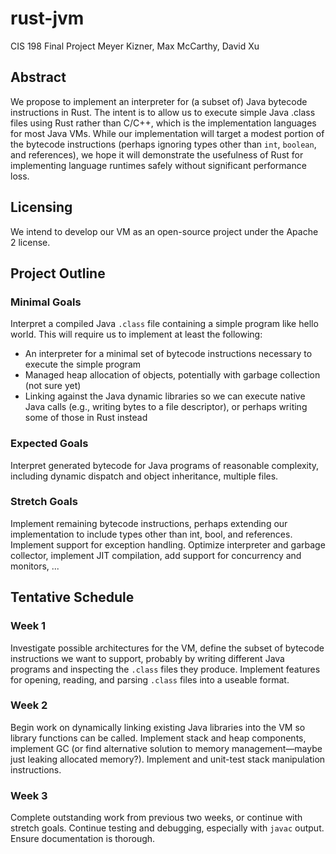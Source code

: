 # rust-jvm
CIS 198 Final Project
Meyer Kizner, Max McCarthy, David Xu

## Abstract

We propose to implement an interpreter for (a subset of) Java bytecode
instructions in Rust. The intent is to allow us to execute simple Java .class
files using Rust rather than C/C++, which is the implementation languages for
most Java VMs. While our implementation will target a modest portion of the
bytecode instructions (perhaps ignoring types other than `int`, `boolean`, and
references), we hope it will demonstrate the usefulness of Rust for implementing
language runtimes safely without significant performance loss.

## Licensing

We intend to develop our VM as an open-source project under the Apache 2 license.

## Project Outline

### Minimal Goals
Interpret a compiled Java `.class` file containing a simple program like hello world. This will require us to implement at least the following:

  - An interpreter for a minimal set of bytecode instructions necessary to
    execute the simple program
  - Managed heap allocation of objects, potentially with garbage collection (not
    sure yet)
  - Linking against the Java dynamic libraries so we can execute native Java
    calls (e.g., writing bytes to a file descriptor), or perhaps writing some of
    those in Rust instead

### Expected Goals
Interpret generated bytecode for Java programs of reasonable complexity, including dynamic dispatch and object inheritance, multiple files.

### Stretch Goals
Implement remaining bytecode instructions, perhaps extending our implementation to include types other than int, bool, and references. Implement support for exception handling. Optimize interpreter and garbage collector, implement JIT compilation, add support for concurrency and monitors, ...


## Tentative Schedule

### Week 1
Investigate possible architectures for the VM, define the subset of bytecode
instructions we want to support, probably by writing different Java programs and
inspecting the `.class` files they produce. Implement features for opening,
reading, and parsing `.class` files into a useable format.

### Week 2
Begin work on dynamically linking existing Java libraries into the VM so library
functions can be called. Implement stack and heap components, implement GC (or
find alternative solution to memory management—maybe just leaking allocated
memory?). Implement and unit-test stack manipulation instructions.

### Week 3
Complete outstanding work from previous two weeks, or continue with stretch
goals. Continue testing and debugging, especially with `javac` output. Ensure
documentation is thorough.

